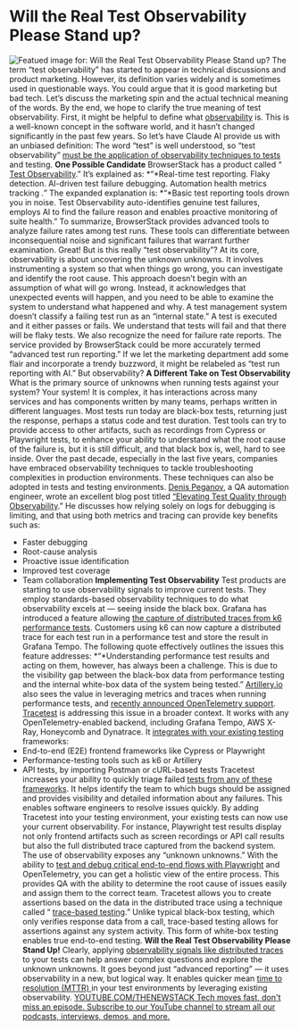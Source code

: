 # Will the Real Test Observability Please Stand up?
![Featued image for: Will the Real Test Observability Please Stand up?](https://cdn.thenewstack.io/media/2024/03/86c39852-penguin-1024x576.jpg)
The term “test observability” has started to appear in technical discussions and product marketing. However, its definition varies widely and is sometimes used in questionable ways. You could argue that it is good marketing but bad tech. Let’s discuss the marketing spin and the actual technical meaning of the words. By the end, we hope to clarify the true meaning of test observability.
First, it might be helpful to define what
[observability](https://thenewstack.io/observability/) is. This is a well-known concept in the software world, and it hasn’t changed significantly in the past few years. So let’s have Claude AI provide us with an unbiased definition:
The word “test” is well understood, so “test observability”
[must be the application of observability techniques to tests](https://thenewstack.io/security-testing-must-be-part-of-software-development-life-cycle/) and testing.
**One Possible Candidate**
BrowserStack has a product called “
[Test Observability](https://www.browserstack.com/test-observability).” It’s explained as: *“*Real-time test reporting. Flaky detection. AI-driven test failure debugging. Automation health metrics tracking *.”*
The expanded explanation is:
*“*Basic test reporting tools drown you in noise. Test Observability auto-identifies genuine test failures, employs AI to find the failure reason and enables proactive monitoring of suite health.”
To summarize, BrowserStack provides advanced tools to analyze failure rates among test runs. These tools can differentiate between inconsequential noise and significant failures that warrant further examination. Great!
But is this really “test observability”? At its core, observability is about uncovering the unknown unknowns. It involves instrumenting a system so that when things go wrong, you can investigate and identify the root cause. This approach doesn’t begin with an assumption of what will go wrong. Instead, it acknowledges that unexpected events will happen, and you need to be able to examine the system to understand what happened and why.
A test management system doesn’t classify a failing test run as an “internal state.” A test is executed and it either passes or fails. We understand that tests will fail and that there will be flaky tests. We also recognize the need for failure rate reports. The service provided by BrowserStack could be more accurately termed “advanced test run reporting.” If we let the marketing department add some flair and incorporate a trendy buzzword, it might be relabeled as “test run reporting with AI.” But observability?
**A Different Take on Test Observability**
What is the primary source of unknowns when running tests against your system? Your system! It is complex, it has interactions across many services and has components written by many teams, perhaps written in different languages. Most tests run today are black-box tests, returning just the response, perhaps a status code and test duration. Test tools can try to provide access to other artifacts, such as recordings from Cypress or Playwright tests, to enhance your ability to understand what the root cause of the failure is, but it is still difficult, and that black box is, well, hard to see inside.
Over the past decade, especially in the last five years, companies have embraced observability techniques to tackle troubleshooting complexities in production environments. These techniques can also be adopted in tests and testing environments.
[Denis Peganov](https://medium.com/@dees3g), a QA automation engineer, wrote an excellent blog post titled [ “Elevating Test Quality through Observability](https://blog.stackademic.com/elevating-test-quality-through-observability-48926ca90c15).” He discusses how relying solely on logs for debugging is limiting, and that using both metrics and tracing can provide key benefits such as:
- Faster debugging
- Root-cause analysis
- Proactive issue identification
- Improved test coverage
- Team collaboration
**Implementing Test Observability**
Test products are starting to use observability signals to improve current tests. They employ standards-based observability techniques to do what observability excels at — seeing inside the black box.
Grafana has introduced a feature allowing
[the capture of distributed traces from k6 performance tests](https://grafana.com/blog/2023/09/19/troubleshoot-failed-performance-tests-faster-with-distributed-tracing-in-grafana-cloud-k6/). Customers using k6 can now capture a distributed trace for each test run in a performance test and store the result in Grafana Tempo. The following quote effectively outlines the issues this feature addresses: *“*Understanding performance test results and acting on them, however, has always been a challenge. This is due to the visibility gap between the black-box data from performance testing and the internal white-box data of the system being tested.” [Artillery.io](http://artillery.io) also sees the value in leveraging metrics and traces when running performance tests, and [recently announced OpenTelemetry support](https://www.artillery.io/blog/introducing-opentelemetry-support). [Tracetest](https://tracetest.io/) is addressing this issue in a broader context. It works with any OpenTelemetry-enabled backend, including Grafana Tempo, AWS X-Ray, Honeycomb and Dynatrace. It [integrates with your existing testing](https://thenewstack.io/the-struggle-for-microservice-integration-testing/) frameworks:
- End-to-end (E2E) frontend frameworks like Cypress or Playwright
- Performance-testing tools such as k6 or Artillery
- API tests, by importing Postman or cURL-based tests
Tracetest increases your ability to quickly triage failed
[tests from any of these frameworks](https://thenewstack.io/testkube-cloud-native-testing-framework-for-kubernetes/). It helps identify the team to which bugs should be assigned and provides visibility and detailed information about any failures. This enables software engineers to resolve issues quickly.
By adding Tracetest into your testing environment, your existing tests can now use your current observability. For instance, Playwright test results display not only frontend artifacts such as screen recordings or API call results but also the full distributed trace captured from the backend system.
The use of observability exposes any “unknown unknowns.” With the ability to
[test and debug critical end-to-end flows with Playwright](https://tracetest.io/blog/the-lord-of-playwright-the-two-traces) and OpenTelemetry, you can get a holistic view of the entire process. This provides QA with the ability to determine the root cause of issues easily and assign them to the correct team.
Tracetest allows you to create assertions based on the data in the distributed trace using a technique called “
[trace-based testing](https://thenewstack.io/trace-based-testing-for-a-distributed-world/).” Unlike typical black-box testing, which only verifies response data from a call, trace-based testing allows for assertions against any system activity. This form of white-box testing enables true end-to-end testing.
**Will the Real Test Observability Please Stand Up!**
Clearly, applying
[observability signals like distributed traces](https://thenewstack.io/observability-distributed-tracing-and-kubernetes-management/) to your tests can help answer complex questions and explore the unknown unknowns. It goes beyond just “advanced reporting” — it uses observability in a new, but logical way. It enables quicker mean [time to resolution (MTTR) ](https://thenewstack.io/how-we-slashed-detection-and-resolution-time-in-half/) in your test environments by leveraging existing observability. [
YOUTUBE.COM/THENEWSTACK
Tech moves fast, don't miss an episode. Subscribe to our YouTube
channel to stream all our podcasts, interviews, demos, and more.
](https://youtube.com/thenewstack?sub_confirmation=1)